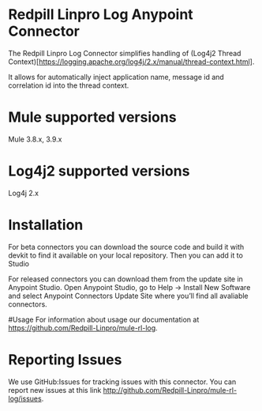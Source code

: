 # Redpill Linpro Log Anypoint Connector

The Redpill Linpro Log Connector simplifies handling of (Log4j2 Thread Context)[https://logging.apache.org/log4j/2.x/manual/thread-context.html].

It allows for automatically inject application name, message id and correlation id into the thread context. 

# Mule supported versions
Mule 3.8.x, 3.9.x

# Log4j2 supported versions
Log4j 2.x 


# Installation 
For beta connectors you can download the source code and build it with devkit to find it available on your local repository. Then you can add it to Studio

For released connectors you can download them from the update site in Anypoint Studio. 
Open Anypoint Studio, go to Help → Install New Software and select Anypoint Connectors Update Site where you’ll find all avaliable connectors.

#Usage
For information about usage our documentation at https://github.com/Redpill-Linpro/mule-rl-log.

# Reporting Issues

We use GitHub:Issues for tracking issues with this connector. You can report new issues at this link http://github.com/Redpill-Linpro/mule-rl-log/issues.
